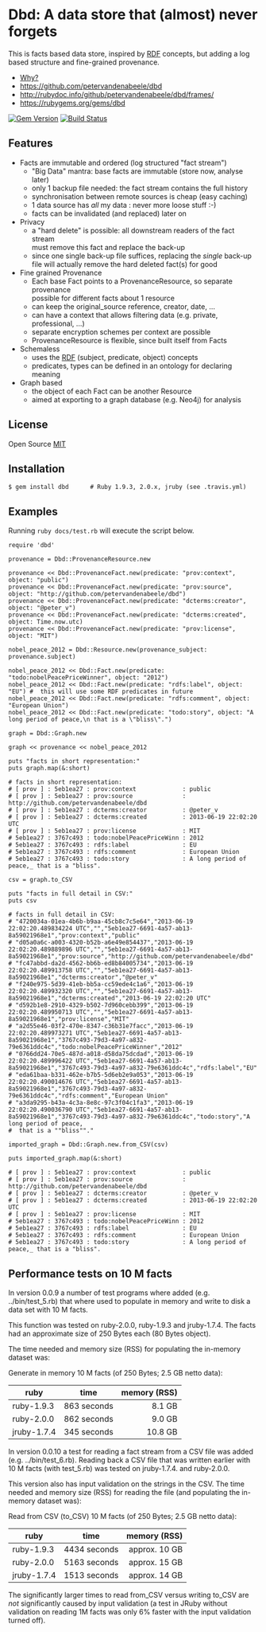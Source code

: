 # Dbd: A data store that (almost) never forgets

This is facts based data store, inspired by [RDF] concepts, but adding a log based structure and fine-grained provenance.

* [Why?][Rationale]
* <https://github.com/petervandenabeele/dbd>
* <http://rubydoc.info/github/petervandenabeele/dbd/frames/>
* <https://rubygems.org/gems/dbd>

[![Gem Version](https://badge.fury.io/rb/dbd.png)](http://badge.fury.io/rb/dbd)
[![Build Status](https://travis-ci.org/petervandenabeele/dbd.png?branch=master)](http://travis-ci.org/petervandenabeele/dbd)

## Features

* Facts are immutable and ordered (log structured "fact stream")
  * "Big Data" mantra: base facts are immutable (store now, analyse later)
  * only 1 backup file needed: the fact stream contains the full history
  * synchronisation between remote sources is cheap (easy caching)
  * 1 data source has _all_ my data : never more loose stuff :-)
  * facts can be invalidated (and replaced) later on
* Privacy
  * a "hard delete" is possible: all downstream readers of the fact stream  
    must remove this fact and replace the back-up
  * since one single back-up file suffices, replacing the *single* back-up  
    file will actually remove the hard deleted fact(s) for good
* Fine grained Provenance
  * Each base Fact points to a ProvenanceResource, so separate provenance  
    possible for different facts about 1 resource
  * can keep the original_source reference, creator, date, …
  * can have a context that allows filtering data (e.g. private, professional, …)
  * separate encryption schemes per context are possible
  * ProvenanceResource is flexible, since built itself from Facts
* Schemaless
  * uses the [RDF] (subject, predicate, object) concepts
  * predicates, types can be defined in an ontology for declaring meaning
* Graph based
  * the object of each Fact can be another Resource
  * aimed at exporting to a graph database (e.g. Neo4j) for analysis


## License

Open Source [MIT]

## Installation

    $ gem install dbd      # Ruby 1.9.3, 2.0.x, jruby (see .travis.yml)

## Examples

Running `ruby docs/test.rb` will execute the script below.

```
require 'dbd'

provenance = Dbd::ProvenanceResource.new

provenance << Dbd::ProvenanceFact.new(predicate: "prov:context", object: "public")
provenance << Dbd::ProvenanceFact.new(predicate: "prov:source",  object: "http://github.com/petervandenabeele/dbd")
provenance << Dbd::ProvenanceFact.new(predicate: "dcterms:creator", object: "@peter_v")
provenance << Dbd::ProvenanceFact.new(predicate: "dcterms:created", object: Time.now.utc)
provenance << Dbd::ProvenanceFact.new(predicate: "prov:license", object: "MIT")

nobel_peace_2012 = Dbd::Resource.new(provenance_subject: provenance.subject)

nobel_peace_2012 << Dbd::Fact.new(predicate: "todo:nobelPeacePriceWinner", object: "2012")
nobel_peace_2012 << Dbd::Fact.new(predicate: "rdfs:label", object: "EU") #  this will use some RDF predicates in future
nobel_peace_2012 << Dbd::Fact.new(predicate: "rdfs:comment", object: "European Union")
nobel_peace_2012 << Dbd::Fact.new(predicate: "todo:story", object: "A long period of peace,\n that is a \"bliss\".")

graph = Dbd::Graph.new

graph << provenance << nobel_peace_2012

puts "facts in short representation:"
puts graph.map(&:short)

# facts in short representation:
# [ prov ] : 5eb1ea27 : prov:context             : public
# [ prov ] : 5eb1ea27 : prov:source              : http://github.com/petervandenabeele/dbd
# [ prov ] : 5eb1ea27 : dcterms:creator          : @peter_v
# [ prov ] : 5eb1ea27 : dcterms:created          : 2013-06-19 22:02:20 UTC
# [ prov ] : 5eb1ea27 : prov:license             : MIT
# 5eb1ea27 : 3767c493 : todo:nobelPeacePriceWinn : 2012
# 5eb1ea27 : 3767c493 : rdfs:label               : EU
# 5eb1ea27 : 3767c493 : rdfs:comment             : European Union
# 5eb1ea27 : 3767c493 : todo:story               : A long period of peace,_ that is a "bliss".

csv = graph.to_CSV

puts "facts in full detail in CSV:"
puts csv

# facts in full detail in CSV:
# "4720034a-01ea-4b6b-b9aa-45cb8c7c5e64","2013-06-19 22:02:20.489834224 UTC","","5eb1ea27-6691-4a57-ab13-8a59021968e1","prov:context","public"
# "d05a0a6c-a003-4320-b52b-a6e49e854437","2013-06-19 22:02:20.489889896 UTC","","5eb1ea27-6691-4a57-ab13-8a59021968e1","prov:source","http://github.com/petervandenabeele/dbd"
# "fc47abbd-da2d-4562-bb6b-ed8b84005734","2013-06-19 22:02:20.489913758 UTC","","5eb1ea27-6691-4a57-ab13-8a59021968e1","dcterms:creator","@peter_v"
# "f240e975-5d39-41eb-bb5a-cc59ede4c1a6","2013-06-19 22:02:20.489932320 UTC","","5eb1ea27-6691-4a57-ab13-8a59021968e1","dcterms:created","2013-06-19 22:02:20 UTC"
# "d592b1e8-2910-4329-b502-7d960cebb399","2013-06-19 22:02:20.489950713 UTC","","5eb1ea27-6691-4a57-ab13-8a59021968e1","prov:license","MIT"
# "a2d55e46-03f2-470e-8347-c36b31e7facc","2013-06-19 22:02:20.489973271 UTC","5eb1ea27-6691-4a57-ab13-8a59021968e1","3767c493-79d3-4a97-a832-79e6361ddc4c","todo:nobelPeacePriceWinner","2012"
# "0766dd24-70e5-487d-a018-d58da75dcdad","2013-06-19 22:02:20.489996422 UTC","5eb1ea27-6691-4a57-ab13-8a59021968e1","3767c493-79d3-4a97-a832-79e6361ddc4c","rdfs:label","EU"
# "eda61baa-b331-462e-b7b5-5d6eb2e9a053","2013-06-19 22:02:20.490014676 UTC","5eb1ea27-6691-4a57-ab13-8a59021968e1","3767c493-79d3-4a97-a832-79e6361ddc4c","rdfs:comment","European Union"
# "a3da9295-b43a-4c3a-8e8c-97c3f04c1fa3","2013-06-19 22:02:20.490036790 UTC","5eb1ea27-6691-4a57-ab13-8a59021968e1","3767c493-79d3-4a97-a832-79e6361ddc4c","todo:story","A long period of peace,
#  that is a ""bliss""."

imported_graph = Dbd::Graph.new.from_CSV(csv)

puts imported_graph.map(&:short)

# [ prov ] : 5eb1ea27 : prov:context             : public
# [ prov ] : 5eb1ea27 : prov:source              : http://github.com/petervandenabeele/dbd
# [ prov ] : 5eb1ea27 : dcterms:creator          : @peter_v
# [ prov ] : 5eb1ea27 : dcterms:created          : 2013-06-19 22:02:20 UTC
# [ prov ] : 5eb1ea27 : prov:license             : MIT
# 5eb1ea27 : 3767c493 : todo:nobelPeacePriceWinn : 2012
# 5eb1ea27 : 3767c493 : rdfs:label               : EU
# 5eb1ea27 : 3767c493 : rdfs:comment             : European Union
# 5eb1ea27 : 3767c493 : todo:story               : A long period of peace,_ that is a "bliss".
```

## Performance tests on 10 M facts

In version 0.0.9 a number of test programs where added (e.g. ../bin/test_5.rb)
that where used to populate in memory and write to disk a data set with 10 M facts.

This function was tested on ruby-2.0.0, ruby-1.9.3 and jruby-1.7.4. The facts
had an approximate size of 250 Bytes each (80 Bytes object).

The time needed and memory size (RSS) for populating the in-memory dataset was:

Generate in memory 10 M facts (of 250 Bytes; 2.5 GB netto data):

| ruby	     | time        | memory (RSS) |
|------------|-------------| ------------:|
| ruby-1.9.3 | 863 seconds |       8.1 GB |
| ruby-2.0.0 | 862 seconds |       9.0 GB |
|jruby-1.7.4 | 345 seconds |      10.8 GB |

In version 0.0.10 a test for reading a fact stream from a CSV file was added
(e.g. ../bin/test_6.rb). Reading back a CSV file that was written earlier with
10 M facts (with test_5.rb) was tested on jruby-1.7.4. and ruby-2.0.0.

This version also has input validation on the strings in the CSV. The time needed
and memory size (RSS) for reading the file (and populating the in-memory dataset
was):

Read from CSV (to_CSV) 10 M facts (of 250 Bytes; 2.5 GB netto data):

| ruby	     | time          |  memory (RSS) |
|------------|---------------|--------------:|
| ruby-1.9.3 | 4434  seconds | approx. 10 GB |
| ruby-2.0.0 | 5163  seconds | approx. 15 GB |
|jruby-1.7.4 | 1513  seconds | approx. 14 GB |

The significantly larger times to read from_CSV versus writing to_CSV are _not_
significantly caused by input validation (a test in JRuby without validation on
reading 1M facts was only 6% faster with the input validation turned off).

[RDF]:              http://www.w3.org/RDF/
[Rationale]:        http://github.com/petervandenabeele/dbd/blob/master/docs/rationale.md
[MIT]:              https://github.com/petervandenabeele/dbd/blob/master/LICENSE.txt
